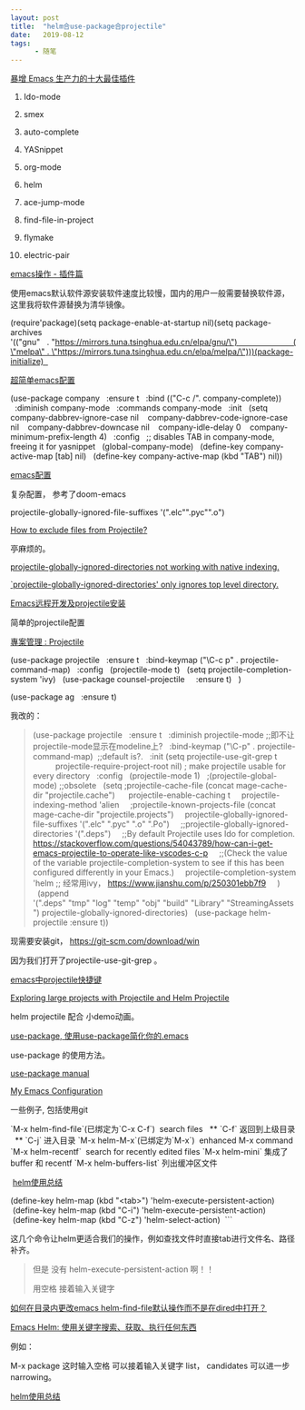 ```yaml
---
layout: post
title:  "helm合use-package合projectile"
date:   2019-08-12
tags:
      - 随笔
---
```



[暴增 Emacs 生产力的十大最佳插件](https://www.imooc.com/article/251525)

1.  Ido-mode

2.  smex

3.  auto-complete

4.  YASnippet

5.  org-mode

6.  helm

7.  ace-jump-mode

8.  find-file-in-project

9.  flymake

10. electric-pair

[emacs操作 - 插件篇](https://www.jianshu.com/p/ab585e1ef365)

使用emacs默认软件源安装软件速度比较慢，国内的用户一般需要替换软件源，这里我将软件源替换为清华镜像。

(require\'package)(setq package-enable-at-startup nil)(setq
package-archives
\'((\"gnu\"   . \"https://mirrors.tuna.tsinghua.edu.cn/elpa/gnu/\")                         (\"melpa\" . \"https://mirrors.tuna.tsinghua.edu.cn/elpa/melpa/\")))(package-initialize)  

[超简单emacs配置](https://www.jianshu.com/p/250301ebb7f9)

(use-package company
  :ensure t
  :bind ((\"C-c /\". company-complete))
  :diminish company-mode
  :commands company-mode
  :init
  (setq
   company-dabbrev-ignore-case nil
   company-dabbrev-code-ignore-case nil
   company-dabbrev-downcase nil
   company-idle-delay 0
   company-minimum-prefix-length 4)
  :config
  ;; disables TAB in company-mode, freeing it for yasnippet
  (global-company-mode)
  (define-key company-active-map \[tab\] nil)
  (define-key company-active-map (kbd \"TAB\") nil))

[emacs配置](https://blog.csdn.net/xh_acmagic/article/details/78939246)

复杂配置， 参考了doom-emacs

projectile-globally-ignored-file-suffixes \'(\".elc\"\".pyc\"\".o\")

[How to exclude files from
Projectile?](https://emacs.stackexchange.com/questions/16497/how-to-exclude-files-from-projectile)

亭麻烦的。

[projectile-globally-ignored-directories not working with native
indexing.](https://github.com/bbatsov/projectile/issues/1250)

[\`projectile-globally-ignored-directories\' only ignores top level
directory.](https://github.com/bbatsov/projectile/issues/1119#)

[Emacs远程开发及projectile安装](https://blog.csdn.net/u010164190/article/details/79578994)

简单的projectile配置

[專案管理 :
Projectile](https://ithelp.ithome.com.tw/articles/10201149)  

(use-package projectile
  :ensure t
  :bind-keymap (\"\\C-c p\" . projectile-command-map)
  :config
  (projectile-mode t)
  (setq projectile-completion-system \'ivy)
  (use-package counsel-projectile
    :ensure t)
  )

(use-package ag
  :ensure t)                  

我改的：

> (use-package projectile
>   :ensure t
>   :diminish projectile-mode ;;即不让projectile-mode显示在modeline上?
>   :bind-keymap (\"\\C-p\" . projectile-command-map)  ;;default is?.
>   :init (setq projectile-use-git-grep t
>           projectile-require-project-root nil) ; make projectile
> usable for every directory
>   :config
>   (projectile-mode 1)
>   ;(projectile-global-mode) ;;obsolete
>   (setq ;projectile-cache-file (concat mage-cache-dir
> \"projectile.cache\") 
>     projectile-enable-caching t
>     projectile-indexing-method \'alien
>     ;projectile-known-projects-file (concat mage-cache-dir
> \"projectile.projects\")
>     projectile-globally-ignored-file-suffixes
> \'(\".elc\" \".pyc\" \".o\" \".Po\")
>     ;;projectile-globally-ignored-directories \'(\".deps\")
>     ;;By default Projectile uses Ido for completion.
> https://stackoverflow.com/questions/54043789/how-can-i-get-emacs-projectile-to-operate-like-vscodes-c-p
>     ;;(Check the value of the variable projectile-completion-system to
> see if this has been configured differently in your Emacs.)
>     projectile-completion-system \'helm ;; 经常用ivy，
> https://www.jianshu.com/p/250301ebb7f9
>     )
>   (append
> \'(\".deps\" \"tmp\" \"log\" \"temp\" \"obj\" \"build\" \"Library\" \"StreamingAssets\")
> projectile-globally-ignored-directories)
>   (use-package helm-projectile :ensure t))
> 
> 
> 

现需要安装git， <https://git-scm.com/download/win>

因为我们打开了projectile-use-git-grep 。

[emacs中projectile快捷键](https://blog.sina.com.cn/s/blog_822426570102vmzp.html)

[Exploring large projects with Projectile and Helm
Projectile](https://tuhdo.github.io/helm-projectile.html)

helm projectile 配合 小demo动画。

[use-package, 使用use-package简化你的.emacs](https://www.helplib.com/GitHub/article_85425)

use-package 的使用方法。

[use-package
manual](https://phenix3443.github.io/notebook/emacs/modes/use-package-manual.html)

[My Emacs
Configuration](https://www.pengmeiyu.com/blog/my-emacs-configuration/)

一些例子, 包括使用git



\`M-x helm-find-file\`(已绑定为\`C-x C-f\`)  search files
  \*\* \`C-f\` 返回到上级目录
  \*\* \`C-j\` 进入目录
\`M-x helm-M-x\`(已绑定为\`M-x\`)  enhanced M-x command
\`M-x helm-recentf\`  search for recently edited files
\`M-x helm-mini\` 集成了buffer 和 recentf
\`M-x helm-buffers-list\` 列出缓冲区文件

 [helm使用总结](https://blog.csdn.net/hedu135790/article/details/16851077)

(define-key helm-map
(kbd \"\<tab>\") \'helm-execute-persistent-action)    
 (define-key helm-map
(kbd \"C-i\") \'helm-execute-persistent-action)        
 (define-key helm-map (kbd \"C-z\") \'helm-select-action)
 \`\`\` 

这几个命令让helm更适合我们的操作，例如查找文件时直接tab进行文件名、路径补齐。

> 但是 没有 helm-execute-persistent-action 啊！！
>
> 用空格 接着输入关键字

[如何在目录内更改emacs
helm-find-file默认操作而不是在dired中打开？](https://codeday.me/bug/20181229/476966.html)



[Emacs
Helm: 使用关键字搜索、获取、执行任何东西](https://www.cnblogs.com/astropeak/p/6219857.html)

例如：

M-x package 这时输入空格 可以接着输入关键字 list， candidates
可以进一步narrowing。



[helm使用总结](https://blog.csdn.net/hedu135790/article/details/16851077)



